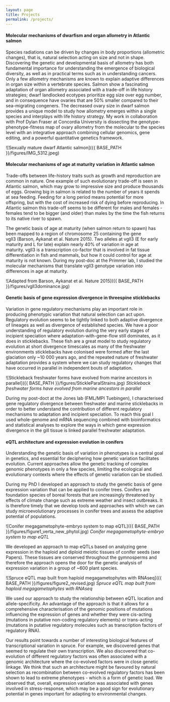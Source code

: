 ```yaml
---
layout: page
title: Projects
permalink: /projects/
---
```


#### Molecular mechanisms of dwarfism and organ allometry in Atlantic salmon

Species radiations can be driven by changes in body proportions (allometric changes), that is, natural selection acting on size and not in shape. Discovering the genetic and developmental basis of allometry has both fundamental importance for understanding the emergence of biological diversity, as well as in practical terms such as in understanding cancers. Only a few allometry mechanisms are known to explain adaptive differences in organ size within a vertebrate species. Salmon show a fascinating adaptation of organ allometry associated with a trade-off in life history strategies; dwarf landlocked ecotypes prioritize egg size over egg number, and in consequence have ovaries that are 50% smaller compared to their sea-migrating congeners. The decreased ovary size in dwarf salmon provides a unique model to study how allometry emerges within a single species and interplays with life history strategy. My work in collaboration with Prof Dylan Fraser at Concordia University is dissecting the genotype-phenotype-fitness map of ovary allometry from the molecular to the species level with an integrative approach combining cellular genomics, gene editing, and a powerful quantitative genetics framework.

![Sexually mature dwarf Atlantic salmon]({{ BASE_PATH }}/figures/IMG_5312.jpeg)

#### Molecular mechanisms of age at maturity variation in Atlantic salmon

Trade-offs between life-history traits such as growth and reproduction are common in nature. One example of such evolutionary trade-off is seen in Atlantic salmon, which may grow to impressive size and produce thousands of eggs. Growing big in salmon is related to the number of years it spends at sea feeding. Feeding for a long period means potential for more offspring, but with the cost of increased risk of dying before reproducing. In Atlantic salmon this trade-off seems to be different for males and females - females tend to be bigger (and older) than males by the time the fish returns to its native river to spawn.

The genetic basis of age at maturity (when salmon return to spawn) has been mapped to a region of chromosome 25 containing the gene vgll3 (Barson, Aykanat et al. Nature 2015). Two alleles at vgll3 (E for early maturity and L for late) explain nearly 40% of variation in age at maturity. vgll3 is a transcription co-factor that is involved in fat tissue differentiation in fish and mammals, but how it could control for age at maturity is not known. During my post-doc at the Primmer lab, I studied the molecular mechanisms that translate vgll3 genotype variation into differences in age at maturity.

![Adapted from Barson, Aykanat et al. Nature 2015]({{ BASE_PATH }}/figures/vgll3dominance.jpg)

#### Genetic basis of gene expression divergence in threespine sticklebacks

Variation in gene regulatory mechanisms play an important role in producing phenotypic variation that natural selection can act upon. Regulatory evolution seems to be tightly linked to both adaptive divergence of lineages as well as divergence of established species. We have a poor understanding of regulatory evolution during the very early stages of incipient speciation where adaptation-with-gene-flow still dominates, as it does in sticklebacks. These fish are a great model to study regulatory evolution at short divergence timescales as many of the freshwater environments sticklebacks have colonised were formed after the last glaciation only ~10 000 years ago, and the repeated nature of freshwater adaptation provides a system where we can study regulatory changes that have occurred in parallel in independent bouts of adaptation.

![Stickleback freshwater forms have evolved from marine ancestors in parallel]({{ BASE_PATH }}/figures/StickleParalStrains.jpg)
*Stickleback freshwater forms have evolved from marine ancestors in parallel*  

During my post-doct at the Jones lab (FML/MPI Tuebingen), I characterised gene regulatory divergence between freshwater and marine sticklebacks in order to better understand the contribution of different regulatory mechanisms to adaptation and incipient speciation. To reach this goal I used whole-genome and mRNA sequencing combined with bioinformatics and statistical analyses to explore the ways in which gene expression divergence in the gill tissue is linked parallel freshwater adaptation.

#### eQTL architecture and expression evolution in conifers

Understanding the genetic basis of variation in phenotypes is a central goal in genetics, and essential for deciphering how genetic variation facilitates evolution. Current approaches allow the genetic tracking of complex genomic phenotypes in only a few species, limiting the ecological and evolutionary contexts where the effects of genetic variation can be studied.

During my PhD I developed an approach to study the genetic basis of gene expression variation that can be applied to conifer trees. Conifers are foundation species of boreal forests that are increasingly threatened by effects of climate change such as extreme weather and insect outbreaks. It is therefore timely that we develop tools and approaches with which we can study microevolutionary processes in conifer trees and assess the adaptive potential of populations.

![Conifer megagametophyte-embryo system to map eQTL]({{ BASE_PATH }}/figures/figure1_verta_new_phytol.jpg)
*Conifer megagametophyte-embryo system to map eQTL*  

We developed an approach to map eQTLs based on analyzing gene expression in the haploid and diploid meiotic tissues of conifer seeds (see Papers). These tissues are conserved throughout the gymnosperms and therefore the approach opens the door for the genetic analysis of expression variation in a group of ~600 plant species.

![Spruce eQTL map built from haploid megagametophytes with RNAseq]({{ BASE_PATH }}/figures/figure2_revised.jpg)
*Spruce eQTL map built from haploid megagametophytes with RNAseq*  

We used our approach to study the relationship between eQTL location and allele-specificity. An advantage of the approach is that it allows for a comprehensive characterisation of the genomic positions of mutations influencing the expression of genes and whether they were cis-acting (mutations in putative non-coding regulatory elements) or trans-acting (mutations in putative regulatory molecules such as transcription factors of regulatory RNA).

Our results point towards a number of interesting biological features of transcriptional variation in spruce. For example, we discovered genes that seemed to regulate their own transcription. We also discovered that co-evolution of different regulatory factors was often associated with a genomic architecture where the co-evolved factors were in close genetic linkage. We think that such an architecture might be favoured by natural selection as recombination between co-evolved regulatory factors has been shown to lead to extreme phenotypes - which is a form of genetic load. We observed that, overall, expression variation was associated with genes involved in stress-response, which may be a good sign for evolutionary potential in genes important for adapting to environmental changes.
